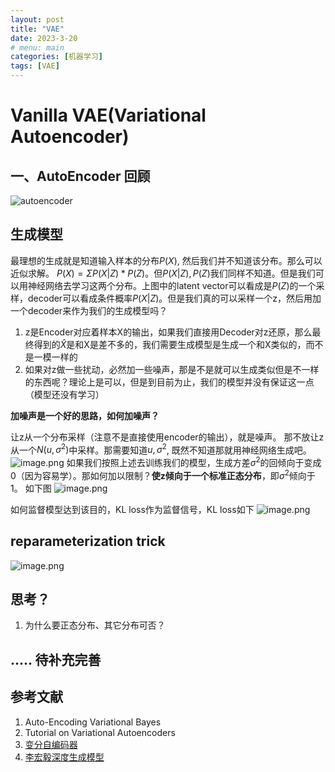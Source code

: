 ```yaml
---
layout: post
title: "VAE"
date: 2023-3-20
# menu: main
categories: [机器学习]
tags: [VAE]
---
```


# Vanilla VAE(Variational Autoencoder)

## 一、AutoEncoder 回顾

![autoencoder](/VAE/8596800-8666af110c3d6d37.png)

## 生成模型

最理想的生成就是知道输入样本的分布$P(X)$, 然后我们并不知道该分布。那么可以近似求解。
$P(X) = \Sigma P(X|Z)*P(Z)$。但$P(X|Z), P(Z)$我们同样不知道。但是我们可以用神经网络去学习这两个分布。上图中的latent vector可以看成是$P(Z)$的一个采样，decoder可以看成条件概率$P(X|Z)$。但是我们真的可以采样一个z，然后用加一个decoder来作为我们的生成模型吗？

1. z是Encoder对应着样本X的输出，如果我们直接用Decoder对z还原，那么最终得到的$\hat{X}$是和X是差不多的，我们需要生成模型是生成一个和X类似的，而不是一模一样的
2. 如果对z做一些扰动，必然加一些噪声，那是不是就可以生成类似但是不一样的东西呢？理论上是可以，但是到目前为止，我们的模型并没有保证这一点（模型还没有学习） 

**加噪声是一个好的思路，如何加噪声？**

让z从一个分布采样（注意不是直接使用encoder的输出），就是噪声。
那不放让z从一个$N(u, \sigma^2)$中采样。那需要知道$u, \sigma^2$, 既然不知道那就用神经网络生成吧。
![image.png](/VAE/8596800-6c07e2d296d44414.png)
如果我们按照上述去训练我们的模型，生成方差$\sigma^2$的回倾向于变成0（因为容易学）。那如何加以限制？**使z倾向于一个标准正态分布**，即$\sigma^2$倾向于1。 如下图
![image.png](/VAE/8596800-c505c2a1e88756f5.png)

如何监督模型达到该目的，KL loss作为监督信号，KL loss如下
![image.png](/VAE/8596800-6b4357a33bd6974e.png)

## reparameterization trick

![image.png](/VAE/8596800-2a126d0c68120783.png)

## 思考？

1. 为什么要正态分布、其它分布可否？

## ..... 待补充完善

## 参考文献

1. Auto-Encoding Variational Bayes
2. Tutorial on Variational Autoencoders
3. [变分自编码器](https://spaces.ac.cn/archives/5253)
4. [李宏毅深度生成模型](https://www.bilibili.com/video/BV1Ux411S7Yk?p=18&vd_source=9ddbc59809ae2e80b717c2d15bbb9f69)